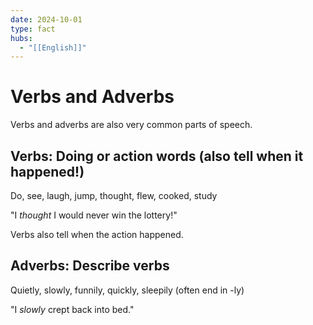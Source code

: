 ```yaml
---
date: 2024-10-01
type: fact
hubs:
  - "[[English]]"
---
```


# Verbs and Adverbs

Verbs and adverbs are also very common parts of speech.


## Verbs: Doing or action words (also tell when it happened!)

Do, see, laugh, jump, thought, flew, cooked, study

"I *thought* I would never win the lottery!"

Verbs also tell when the action happened.


## Adverbs: Describe verbs

Quietly, slowly, funnily, quickly, sleepily (often end in -ly)

"I *slowly* crept back into bed."
